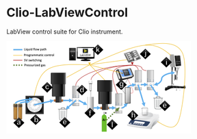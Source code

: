 # Clio-LabViewControl

LabView control suite for Clio instrument.

![](figures/clio_diagram_upgraded.png?raw=true)

